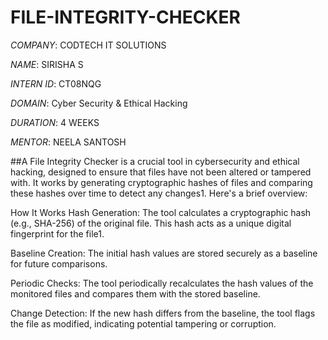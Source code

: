 # FILE-INTEGRITY-CHECKER

*COMPANY*: CODTECH IT SOLUTIONS

*NAME*: SIRISHA S

*INTERN ID*: CT08NQG

*DOMAIN*: Cyber Security & Ethical Hacking

*DURATION*: 4 WEEKS

*MENTOR*: NEELA SANTOSH

##A File Integrity Checker is a crucial tool in cybersecurity and ethical hacking, designed to ensure that files have not been altered or tampered with. It works by generating cryptographic hashes of files and comparing these hashes over time to detect any changes1. Here's a brief overview:

How It Works
Hash Generation: The tool calculates a cryptographic hash (e.g., SHA-256) of the original file. This hash acts as a unique digital fingerprint for the file1.

Baseline Creation: The initial hash values are stored securely as a baseline for future comparisons.

Periodic Checks: The tool periodically recalculates the hash values of the monitored files and compares them with the stored baseline.

Change Detection: If the new hash differs from the baseline, the tool flags the file as modified, indicating potential tampering or corruption.
